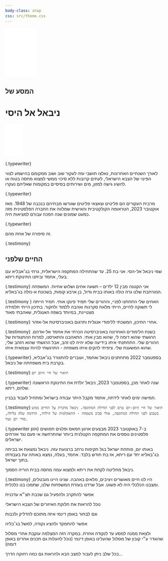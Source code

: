 ```yaml
---
body-class: snap
css: src/theme.css
---
```


[](svg/#opening.svg)

<img src="img/bts_logo.svg" alt="בצלם: מסעות עקירה]" style="max-width:100px;height:auto;">

## המסע של
# ניבאל אל היסי

<img src="img/scrol-signal.svg" alt="יש לגלול את הדף למטה" style="max-width:100px;height:auto;">


{.typewriter}

[](svg/#opening.svg/10,157,0.94/+gaza_map)

לאורך השנתיים האחרונות, נאלצו תושבי עזה לעקור שוב ושוב ממקומם בהישמע לצווי הפינוי של הצבא הישראלי, לעתים קרובות ללא סיכוי ממשי למצוא מחסה בטוח או להשיג גישה למזון, מים ושירותים בסיסיים במקומות שאליהם נעקרו. 


{.typewriter}

[](svg/#opening.svg/149,98,0.94/+gaza_map+displaced)

מרבית העקורים הם פליטים וצאצאי פליטים שגורשו מבתיהם בנכבה של 1948. מאז אוקטובר 2023, הטראומה הקולקטיבית והאישית שמלווה את החברה הפלסטינית מזה כמעט שמונים שנה הפכה עבורם למציאות חיה.


{.typewriter}

[](svg/#opening.svg/199,288,0.6/+gaza_map+displaced+nibal_2023)

זה סיפורה של אחת מהם.


{.testimony}

## החיים שלפני

[](svg/#opening.svg/-236,-18,0.94/+nibal_2023)
שמי ניבאל אל-הסי. אני בת 25. עד שהתחילה המתקפה הישראלית, גרתי בג׳אבליא עם בעלי, אחמד וביתנו התינוקת ריתא.


{.testimony}
[](svg/#opening.svg/-160,-103,0.94/+nibal_2023+home)
אני הקטנה מבין 12 ילדים – תשעה אחים ושלוש אחיות. המשפחה המורחבת שלנו גרה כולה באותו בבית גדול, בן ארבע קומות, בשכונת א-נזלה בג'באליא. 


{.testimony }
[](svg/#opening.svg/-160,-103,0.94/+nibal_2023+home)
האחים שלי התחתנו לפניי, וההורים שלי תמיד פינקו אותי. תמיד הייתה לי תשוקה לחיים, הייתי מלאת סקרנות ואהבה ללמוד ולחקור. בתיכון הייתי תלמידה מצטיינת, במיוחד בשפה האנגלית, שאהבתי מאוד


{.testimony}
[](vid/#t:7553216243403214088,auto)
אחרי התיכון, המשכתי ללימודי אנגלית ותרגום באוניברסיטת אל-אזהר.


{.testimony}
[](vid/#t:7289954627687058695,auto)
בשנת הלימודים האחרונה באוניברסיטה הכרתי את אחמד אל-אדהם. הרגשתי שהוא דומה לי, שהוא מבין אותי. התאהבנו והתארסנו, למרות ההתנגדות של ההורים שלי. התחתנתי איתו בידיעה שלא יהיה לנו זהב, אבל הרגשתי שהוא הזהב שלי, שהוא המשענת שלי. ציפיתי להקים איתו משפחה - התרגשתי להיות עצמאית איתו.


{.typewriter}
[](map/#31.52929,34.47915,15.50,37.6,0.0/+jabalia)
בספטמבר 2022 מתחתנים ניבאל ואחמד, ועוברים להתגורר בג׳אבליא, בקרבת בית משפחתה של ניבאל.


{.testimony}
[](vid/#t:6986912664517610754,auto)
`תיאור של חיי היום יום`


{.typewriter}
שנה לאחר מכן, בספטמבר 2023, ניבאל יולדת את התינוקת הראשונה שלהם, ריתא.

חמישה ימים לאחר לידתה, אחמד מקבל היתר עבודה בישראל ומתחיל לעבוד בבניין.


{.testimony}
[](tbd/#video_to_be_edited_from:_https://www.tiktok.com/@nebalelhessi/video/6997599039801920770)
`תיאור של חיי היום-יום טרם לפני תחילת המתקפה. ניבאל מדברת על החיים ממש בשבוע לפני תחילת המתקפה, אולי סביב משפחה - התאקלמות של הילדה, הרדמה שלה בלילה, סדר יום ועוד.`


{.typewriter pin}
[](tbd/#what_to_show)
ב-7 באוקטובר 2023 מבצעים ארגון חמאס ופלגים חמושים פלסטינים נוספים את המתקפה הקטלנית ביותר שהתרחשה אי פעם נגד אזרחים ישראלים.

באותו יום, פותחת ישראל בגל תקיפות נרחב ברצועת עזה. ניבאל נמצאת אז בביתה בג׳באליא יחד עם ריתא, אז בת חודש בלבד. אחמד, בעלה, נמצא באותה עת בעבודתו בתוך ישראל. 

ניבאל מחליטה לקחת את ריתא ולמצוא עמה מחסה בבית הוריה הסמוך.


{.testimony}
[](map/#31.52929,34.47915,15.50,37.6,0.0/+satellite,+jabalia)
היו לנו חיים מאושרים ויציבים, מלאים באהבה. שנינו היינו מובטלים, ומצבנו הכלכלי היה לא פשוט. אבל שרדנו בעזרת המשפחות שלנו, שתמכו בנו כלכלית.


[](map/#31.52261,34.43650,14.03,37.6,0.0/+overlay)
אפשר להתקרב ולהפעיל גם שכבת תצ״א עדכנית


[](map/#31.42380,34.35370,10.00,37.6,0.0/+idf-poly-outlines)
נוכל להראות את חלוקת האיזורים של הצבא הישראלי


[](map/#31.42380,34.35370,10.00,37.6,0.0/+idf-poly,+idf-poly-outlines)
וגם לבחור באופן דינמי איזה מתוכם להדליק ולכבות


[](map/#31.52956,34.47717,14.33,22.4,60.5/+jabalia)
אפשר להתמקד ולהציג נקודה, למשל בג׳בליה


[](map/#31.52103,34.46974,12.79,-14.4,30.4/+jabalia-rafah:follow,+jabalia,+rafah)
ולצאת ממנה למסע עד לנקודה אחרת. במקרה הזה המצלמה עוקבת אחרי מסלול שהוגדר ע״י קובץ של מסלול שהעלינו באופן דינמי (נוכל להעלות גם תכנים אחרים באופן דומה)


[](map/#31.38169,34.34570,10.45,1.6,59.0/+jabalia,+rafah)
בכל שלב ניתן לעבור למצב הבא ולהראות גם כמה רחוקה הדרך...

